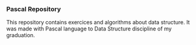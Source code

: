 ### Pascal Repository

This repository contains exercices and algorithms about data structure. It was made with Pascal language to Data Structure discipline of my graduation.
